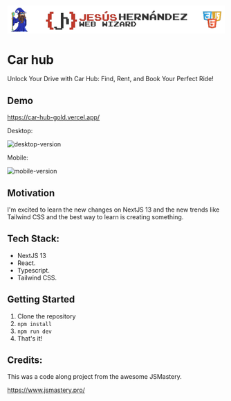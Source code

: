 ![Logo of the project](https://raw.githubusercontent.com/jesus-hernandezmoreno/tic-tac-toe/master/public/img/logo.png)

# Car hub

Unlock Your Drive with Car Hub: Find, Rent, and Book Your Perfect Ride!

## Demo

https://car-hub-gold.vercel.app/

Desktop:

![desktop-version](https://raw.githubusercontent.com/jesus-hernandezmoreno/car-hub/main/demo-files/desktop-version.gif)

Mobile:

![mobile-version](https://raw.githubusercontent.com/jesus-hernandezmoreno/car-hub/main/demo-files/mobile-version.gif)

## Motivation

I'm excited to learn the new changes on NextJS 13 and the new trends like Tailwind CSS and the best way to learn is creating something.

## Tech Stack:

- NextJS 13
- React.
- Typescript.
- Tailwind CSS.

## Getting Started

1. Clone the repository
2. `npm install`
3. `npm run dev`
4. That's it!

## Credits:

This was a code along project from the awesome JSMastery.

https://www.jsmastery.pro/
